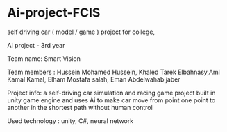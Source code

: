 # Ai-project-FCIS
self driving car ( model / game ) project for college, 

Ai project - 3rd year

Team name: Smart Vision

Team members : Hussein Mohamed Hussein, Khaled Tarek Elbahnasy,Aml Kamal Kamal, Elham Mostafa salah, Eman Abdelwahab jaber

Project info: a self-driving car simulation and racing game project built in unity game engine and uses Ai to make car move from point one point to another in the shortest path without human control

Used technology : unity, C#, neural network
